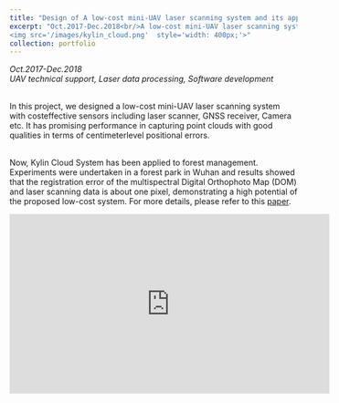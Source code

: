```yaml
---
title: "Design of A low-cost mini-UAV laser scanning system and its applications: Kylin Cloud System-I"
excerpt: "Oct.2017-Dec.2018<br/>A low-cost mini-UAV laser scanning system with costeffective sensors including laser scanner, GNSS receiver, Camera etc. <br/>
<img src='/images/kylin_cloud.png'  style='width: 400px;'>"
collection: portfolio
---
```

*Oct.2017-Dec.2018* <br/>
*UAV technical support, Laser data processing, Software development* <br/><br/>

In this project, we designed a low-cost mini-UAV laser scanning system with costeffective sensors including laser scanner, GNSS receiver, Camera etc. It has promising performance in capturing point clouds with good qualities in terms of centimeterlevel positional errors. <br/><br/>

Now, Kylin Cloud System has been applied to forest management. Experiments were undertaken in a forest park in Wuhan and results showed that the registration error of the multispectral Digital Orthophoto Map (DOM) and laser scanning data is about one pixel, demonstrating a high potential of the proposed low-cost
system. For more details, please refer to this [paper](https://yueyuanwen.github.io/files/UAV_GSW2019.pdf). 

<iframe width="560" height="315" src="https://www.youtube.com/embed/XF2A2Q_YMRw?rel=0&amp;showinfo=0" frameborder="0" allow="accelerometer; autoplay; encrypted-media; gyroscope; picture-in-picture" allowfullscreen></iframe>
